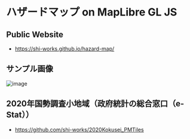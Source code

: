 # ハザードマップ on MapLibre GL JS
## Public Website
- https://shi-works.github.io/hazard-map/

## サンプル画像
![image](https://github.com/shi-works/hazard-map/assets/71203808/29014865-9f7c-41c1-a441-b3754e7f5e7a)

## 2020年国勢調査小地域（政府統計の総合窓口（e-Stat））
- https://github.com/shi-works/2020Kokusei_PMTiles
